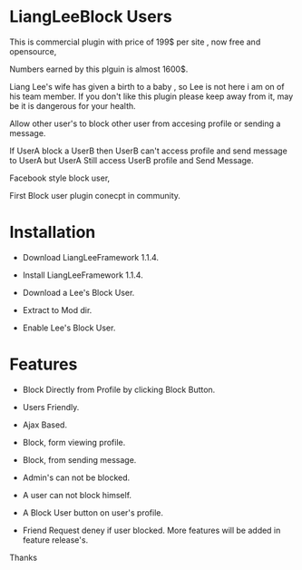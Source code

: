 LiangLeeBlock Users
====================
This is commercial plugin with price of 199$ per site , 
now free and opensource,

Numbers earned by this plguin is almost 1600$.

Liang Lee's wife has given a birth to a baby , so Lee is not here i am on of his team member. If you don't like this plugin please keep away from it, may be it is dangerous for your health.

Allow other user's to block other user from accesing profile or sending a message.

If UserA block a UserB then UserB can't access profile and send message to UserA but UserA Still access UserB profile and Send Message. 

Facebook style block user,

First Block user plugin conecpt in community.

Installation
=============

* Download LiangLeeFramework 1.1.4.

* Install LiangLeeFramework 1.1.4.

* Download a Lee's Block User.

* Extract to Mod dir.

* Enable Lee's Block User.


Features
=========
* Block Directly from Profile by clicking Block Button.

* Users Friendly.

* Ajax Based.

* Block, form viewing profile.

* Block, from sending message.

* Admin's can not be blocked.

* A user can not block himself.

* A Block User button on user's profile.

* Friend Request deney if user blocked.
More features will be added in feature release's.

Thanks

